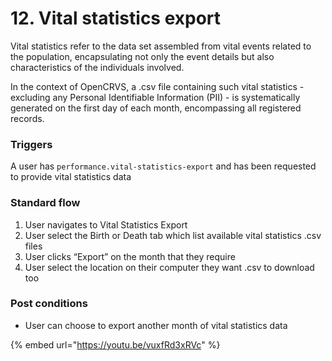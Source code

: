 # 12. Vital statistics export

Vital statistics refer to the data set assembled from vital events related to the population, encapsulating not only the event details but also characteristics of the individuals involved.

In the context of OpenCRVS, a .csv file containing such vital statistics - excluding any Personal Identifiable Information (PII) - is systematically generated on the first day of each month, encompassing all registered records.

### **Triggers**

A user has `performance.vital-statistics-export` and has been requested to provide vital statistics data

### **Standard flow**

1. User navigates to Vital Statistics Export
2. User select the Birth or Death tab which list available vital statistics .csv files
3. User clicks “Export” on the month that they require
4. User select the location on their computer they want .csv to download too

### **Post conditions**

* User can choose to export another month of vital statistics data

{% embed url="https://youtu.be/vuxfRd3xRVc" %}

